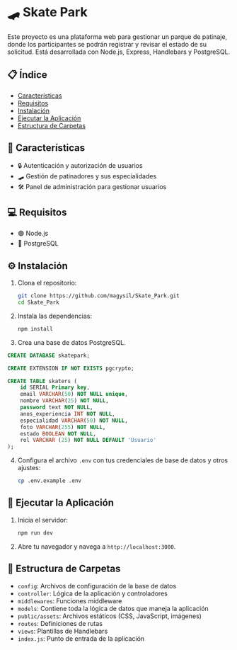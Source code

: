 
# 🛹 Skate Park

Este proyecto es una  plataforma web para gestionar un parque de patinaje, donde  los participantes se
podrán registrar y revisar el estado de su solicitud. Está desarrollada con Node.js, Express, Handlebars y PostgreSQL.

## 📋 Índice

- [Características](#características)
- [Requisitos](#requisitos)
- [Instalación](#instalación)
- [Ejecutar la Aplicación](#ejecutar-la-aplicación)
- [Estructura de Carpetas](#estructura-de-carpetas)

## 🌟 Características

- 🔒 Autenticación y autorización de usuarios
- 🛹 Gestión de patinadores y sus especialidades
- 🛠️ Panel de administración para gestionar usuarios 

## 💻 Requisitos

- 🟢 Node.js
- 🐘 PostgreSQL

## ⚙️ Instalación

1. Clona el repositorio:
   ```sh
   git clone https://github.com/magysil/Skate_Park.git
   cd Skate_Park
   ```

2. Instala las dependencias:
   ```sh
   npm install
   ```

3. Crea una base de datos PostgreSQL.
```sql
CREATE DATABASE skatepark;

CREATE EXTENSION IF NOT EXISTS pgcrypto;

CREATE TABLE skaters (
	id SERIAL Primary key, 
	email VARCHAR(50) NOT NULL unique, 
	nombre VARCHAR(25) NOT NULL, 
	password text NOT NULL, 
	anos_experiencia INT NOT NULL, 
	especialidad VARCHAR(50) NOT NULL, 
	foto VARCHAR(255) NOT NULL, 
	estado BOOLEAN NOT NULL,
	rol VARCHAR (25) NOT NULL DEFAULT 'Usuario' 
);
```

4. Configura el archivo `.env` con tus credenciales de base de datos y otros ajustes:
   ```sh
   cp .env.example .env
   ```

## 🚀 Ejecutar la Aplicación

1. Inicia el servidor:
   ```sh
   npm run dev
   ```

2. Abre tu navegador y navega a `http://localhost:3000`.

## 📂 Estructura de Carpetas

- `config`: Archivos de configuración de la base de datos
- `controller`: Lógica de la aplicación y controladores
- `middlewares`: Funciones middleware
- `models`:  Contiene toda la lógica de datos que maneja la aplicación
- `public/assets`: Archivos estáticos (CSS, JavaScript, imágenes)
- `routes`: Definiciones de rutas
- `views`: Plantillas de Handlebars
- `index.js`: Punto de entrada de la aplicación


